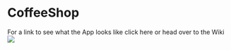 # CoffeeShop

For a link to see what the App looks like click here or head over to the Wiki
![](https://i.postimg.cc/rwJvfMMF/app.jpg)
